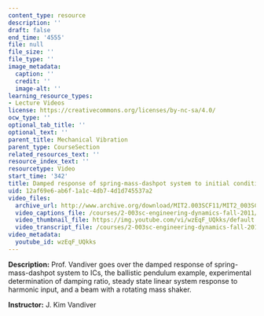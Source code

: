 ```yaml
---
content_type: resource
description: ''
draft: false
end_time: '4555'
file: null
file_size: ''
file_type: ''
image_metadata:
  caption: ''
  credit: ''
  image-alt: ''
learning_resource_types:
- Lecture Videos
license: https://creativecommons.org/licenses/by-nc-sa/4.0/
ocw_type: ''
optional_tab_title: ''
optional_text: ''
parent_title: Mechanical Vibration
parent_type: CourseSection
related_resources_text: ''
resource_index_text: ''
resourcetype: Video
start_time: '342'
title: Damped response of spring-mass-dashpot system to initial conditions
uid: 12af69e6-ab6f-1a1c-4db7-4d1d745537a2
video_files:
  archive_url: http://www.archive.org/download/MIT2.003SCF11/MIT2_003SCF11_lec20_300k.mp4
  video_captions_file: /courses/2-003sc-engineering-dynamics-fall-2011/527ffe8f95885bbe815ffacb2e95f0e7_wzEqF_UQkks.vtt
  video_thumbnail_file: https://img.youtube.com/vi/wzEqF_UQkks/default.jpg
  video_transcript_file: /courses/2-003sc-engineering-dynamics-fall-2011/0b980ae7cc384643324166d233aad464_wzEqF_UQkks.pdf
video_metadata:
  youtube_id: wzEqF_UQkks
---
```

**Description:** Prof. Vandiver goes over the damped response of spring-mass-dashpot system to ICs, the ballistic pendulum example, experimental determination of damping ratio, steady state linear system response to harmonic input, and a beam with a rotating mass shaker.

**Instructor:** J. Kim Vandiver